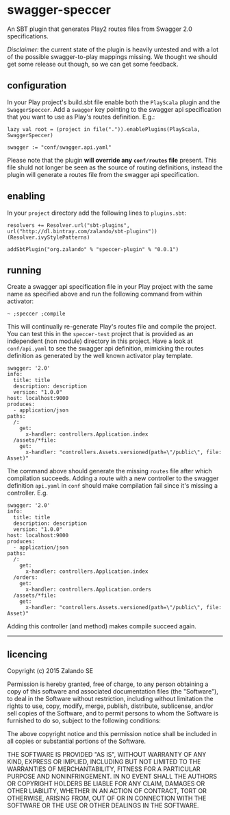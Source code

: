 # swagger-speccer

An SBT plugin that generates Play2 routes files from Swagger 2.0 specifications.

*Disclaimer:* the current state of the plugin is heavily untested and with a lot of the possible swagger-to-play mappings missing.  We thought we should get some release out though, so we can get some feedback.

## configuration

In your Play project's build.sbt file enable both the `PlayScala` plugin and the `SwaggerSpeccer`.  Add a `swagger` key pointing to the swagger api specification that you want to use as Play's routes definition. E.g.:
 
```
lazy val root = (project in file(".")).enablePlugins(PlayScala, SwaggerSpeccer)

swagger := "conf/swagger.api.yaml"
```

Please note that the plugin **will override any `conf/routes` file** present.  This file shuld not longer be seen as the source of routing definitions, instead the plugin will generate a routes file from the swagger api specification.

## enabling

In your `project` directory add the following lines to `plugins.sbt`:

```
resolvers += Resolver.url("sbt-plugins", url("http://dl.bintray.com/zalando/sbt-plugins"))(Resolver.ivyStylePatterns)

addSbtPlugin("org.zalando" % "speccer-plugin" % "0.0.1")
```

## running

Create a swagger api specification file in your Play project with the same name as specified above and run the following command from within activator:
 
```
~ ;speccer ;compile
```

This will continually re-generate Play's routes file and compile the project.  You can test this in the `speccer-test` project that is provided as an independent (non module) directory in this project.  Have a look at `conf/api.yaml` to see the swagger api definition, mimicking the routes definition as generated by the well known activator play template.

```
swagger: '2.0'
info:
  title: title
  description: description
  version: "1.0.0"
host: localhost:9000
produces:
  - application/json
paths:
  /:
    get:
      x-handler: controllers.Application.index
  /assets/*file:
    get:
      x-handler: "controllers.Assets.versioned(path=\"/public\", file: Asset)"
```

The command above should generate the missing `routes` file after which compilation succeeds.  Adding a route with a new controller to the swagger definition `api.yaml` in `conf` should make compilation fail since it's missing a controller.  E.g.

```
swagger: '2.0'
info:
  title: title
  description: description
  version: "1.0.0"
host: localhost:9000
produces:
  - application/json
paths:
  /:
    get:
      x-handler: controllers.Application.index
  /orders:
    get:
      x-handler: controllers.Application.orders
  /assets/*file:
    get:
      x-handler: "controllers.Assets.versioned(path=\"/public\", file: Asset)"
```

Adding this controller (and method) makes compile succeed again.  

---

## licencing

Copyright (c) 2015 Zalando SE

Permission is hereby granted, free of charge, to any person obtaining a copy
of this software and associated documentation files (the "Software"), to deal
in the Software without restriction, including without limitation the rights
to use, copy, modify, merge, publish, distribute, sublicense, and/or sell
copies of the Software, and to permit persons to whom the Software is
furnished to do so, subject to the following conditions:

The above copyright notice and this permission notice shall be included in all
copies or substantial portions of the Software.

THE SOFTWARE IS PROVIDED "AS IS", WITHOUT WARRANTY OF ANY KIND, EXPRESS OR
IMPLIED, INCLUDING BUT NOT LIMITED TO THE WARRANTIES OF MERCHANTABILITY,
FITNESS FOR A PARTICULAR PURPOSE AND NONINFRINGEMENT. IN NO EVENT SHALL THE
AUTHORS OR COPYRIGHT HOLDERS BE LIABLE FOR ANY CLAIM, DAMAGES OR OTHER
LIABILITY, WHETHER IN AN ACTION OF CONTRACT, TORT OR OTHERWISE, ARISING FROM,
OUT OF OR IN CONNECTION WITH THE SOFTWARE OR THE USE OR OTHER DEALINGS IN THE
SOFTWARE.


